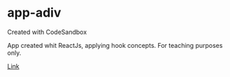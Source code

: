 # app-adiv
Created with CodeSandbox

App created whit ReactJs, applying hook concepts.
For teaching purposes only.

<a href="https://csb-humfj.netlify.com/" rel=noopener>Link</a>
